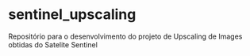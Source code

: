 # sentinel_upscaling
Repositório para o desenvolvimento do projeto de Upscaling de Images obtidas do Satelite Sentinel
